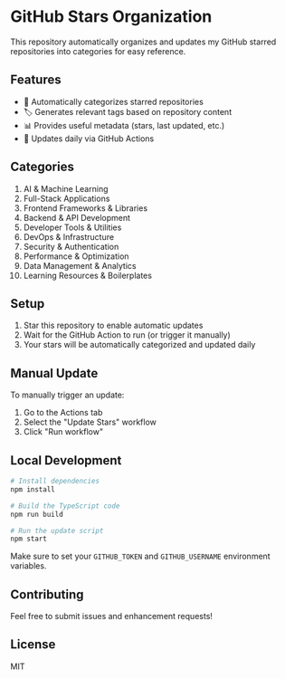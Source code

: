 # GitHub Stars Organization

This repository automatically organizes and updates my GitHub starred repositories into categories for easy reference.

## Features

- 📁 Automatically categorizes starred repositories 
- 🏷️ Generates relevant tags based on repository content
- 📊 Provides useful metadata (stars, last updated, etc.)
- 🔄 Updates daily via GitHub Actions

## Categories

1. AI & Machine Learning
2. Full-Stack Applications
3. Frontend Frameworks & Libraries
4. Backend & API Development
5. Developer Tools & Utilities
6. DevOps & Infrastructure
7. Security & Authentication
8. Performance & Optimization
9. Data Management & Analytics
10. Learning Resources & Boilerplates

## Setup

1. Star this repository to enable automatic updates
2. Wait for the GitHub Action to run (or trigger it manually)
3. Your stars will be automatically categorized and updated daily

## Manual Update

To manually trigger an update:

1. Go to the Actions tab
2. Select the "Update Stars" workflow
3. Click "Run workflow"

## Local Development

```bash
# Install dependencies
npm install

# Build the TypeScript code
npm run build

# Run the update script
npm start
```

Make sure to set your `GITHUB_TOKEN` and `GITHUB_USERNAME` environment variables.

## Contributing

Feel free to submit issues and enhancement requests!

## License

MIT